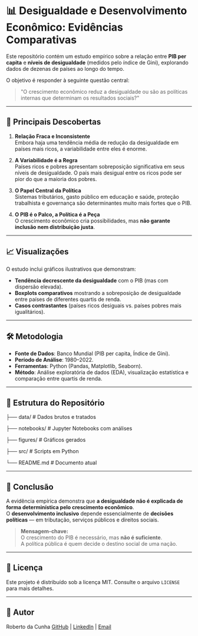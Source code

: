 # 📊 Desigualdade e Desenvolvimento Econômico: Evidências Comparativas

Este repositório contém um estudo empírico sobre a relação entre **PIB per capita** e **níveis de desigualdade** (medidos pelo índice de Gini), explorando dados de dezenas de países ao longo do tempo.  

O objetivo é responder à seguinte questão central:  
> "O crescimento econômico reduz a desigualdade ou são as políticas internas que determinam os resultados sociais?"

---

## 🚀 Principais Descobertas

1. **Relação Fraca e Inconsistente**  
   Embora haja uma tendência média de redução da desigualdade em países mais ricos, a variabilidade entre eles é enorme.  

2. **A Variabilidade é a Regra**  
   Países ricos e pobres apresentam sobreposição significativa em seus níveis de desigualdade. O país mais desigual entre os ricos pode ser pior do que a maioria dos pobres.  

3. **O Papel Central da Política**  
   Sistemas tributários, gasto público em educação e saúde, proteção trabalhista e governança são determinantes muito mais fortes que o PIB.  

4. **O PIB é o Palco, a Política é a Peça**  
   O crescimento econômico cria possibilidades, mas **não garante inclusão nem distribuição justa**.  

---

## 📈 Visualizações

O estudo inclui gráficos ilustrativos que demonstram:

- **Tendência decrescente da desigualdade** com o PIB (mas com dispersão elevada).  
- **Boxplots comparativos** mostrando a sobreposição de desigualdade entre países de diferentes quartis de renda.  
- **Casos contrastantes** (países ricos desiguais vs. países pobres mais igualitários).  

---

## 🛠️ Metodologia

- **Fonte de Dados**: Banco Mundial (PIB per capita, Índice de Gini).  
- **Período de Análise**: 1980–2022.  
- **Ferramentas**: Python (Pandas, Matplotlib, Seaborn).  
- **Método**: Análise exploratória de dados (EDA), visualização estatística e comparação entre quartis de renda.  

---

## 📂 Estrutura do Repositório
├── data/ # Dados brutos e tratados

├── notebooks/ # Jupyter Notebooks com análises

├── figures/ # Gráficos gerados

├── src/ # Scripts em Python

└── README.md # Documento atual


---

## 📌 Conclusão

A evidência empírica demonstra que **a desigualdade não é explicada de forma determinística pelo crescimento econômico**.  
O **desenvolvimento inclusivo** depende essencialmente de **decisões políticas** — em tributação, serviços públicos e direitos sociais.  

> **Mensagem-chave:**  
> O crescimento do PIB é necessário, mas **não é suficiente**.  
> A política pública é quem decide o destino social de uma nação.  

---

## 📜 Licença

Este projeto é distribuído sob a licença MIT. Consulte o arquivo `LICENSE` para mais detalhes.

---

## 👤 Autor

Roberto da Cunha
[GitHub](https://github.com/rhccarmo21) | [LinkedIn](https://www.linkedin.com/in/roberto-d-b05680266/) | [Email](mailto:rhccarmo@gmail.com)  


